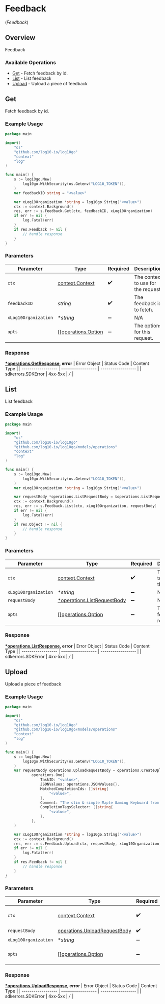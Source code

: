 # Feedback
(*Feedback*)

## Overview

Feedback

### Available Operations

* [Get](#get) - Fetch feedback by id.
* [List](#list) - List feedback
* [Upload](#upload) - Upload a piece of feedback

## Get

Fetch feedback by id.

### Example Usage

```go
package main

import(
	"os"
	"github.com/log10-io/log10go"
	"context"
	"log"
)

func main() {
    s := log10go.New(
        log10go.WithSecurity(os.Getenv("LOG10_TOKEN")),
    )
    var feedbackID string = "<value>"

    var xLog10Organization *string = log10go.String("<value>")
    ctx := context.Background()
    res, err := s.Feedback.Get(ctx, feedbackID, xLog10Organization)
    if err != nil {
        log.Fatal(err)
    }
    if res.Feedback != nil {
        // handle response
    }
}
```

### Parameters

| Parameter                                                | Type                                                     | Required                                                 | Description                                              |
| -------------------------------------------------------- | -------------------------------------------------------- | -------------------------------------------------------- | -------------------------------------------------------- |
| `ctx`                                                    | [context.Context](https://pkg.go.dev/context#Context)    | :heavy_check_mark:                                       | The context to use for the request.                      |
| `feedbackID`                                             | *string*                                                 | :heavy_check_mark:                                       | The feedback id to fetch.                                |
| `xLog10Organization`                                     | **string*                                                | :heavy_minus_sign:                                       | N/A                                                      |
| `opts`                                                   | [][operations.Option](../../models/operations/option.md) | :heavy_minus_sign:                                       | The options for this request.                            |


### Response

**[*operations.GetResponse](../../models/operations/getresponse.md), error**
| Error Object       | Status Code        | Content Type       |
| ------------------ | ------------------ | ------------------ |
| sdkerrors.SDKError | 4xx-5xx            | */*                |

## List

List feedback

### Example Usage

```go
package main

import(
	"os"
	"github.com/log10-io/log10go"
	"github.com/log10-io/log10go/models/operations"
	"context"
	"log"
)

func main() {
    s := log10go.New(
        log10go.WithSecurity(os.Getenv("LOG10_TOKEN")),
    )
    var xLog10Organization *string = log10go.String("<value>")

    var requestBody *operations.ListRequestBody = &operations.ListRequestBody{}
    ctx := context.Background()
    res, err := s.Feedback.List(ctx, xLog10Organization, requestBody)
    if err != nil {
        log.Fatal(err)
    }
    if res.Object != nil {
        // handle response
    }
}
```

### Parameters

| Parameter                                                                 | Type                                                                      | Required                                                                  | Description                                                               |
| ------------------------------------------------------------------------- | ------------------------------------------------------------------------- | ------------------------------------------------------------------------- | ------------------------------------------------------------------------- |
| `ctx`                                                                     | [context.Context](https://pkg.go.dev/context#Context)                     | :heavy_check_mark:                                                        | The context to use for the request.                                       |
| `xLog10Organization`                                                      | **string*                                                                 | :heavy_minus_sign:                                                        | N/A                                                                       |
| `requestBody`                                                             | [*operations.ListRequestBody](../../models/operations/listrequestbody.md) | :heavy_minus_sign:                                                        | N/A                                                                       |
| `opts`                                                                    | [][operations.Option](../../models/operations/option.md)                  | :heavy_minus_sign:                                                        | The options for this request.                                             |


### Response

**[*operations.ListResponse](../../models/operations/listresponse.md), error**
| Error Object       | Status Code        | Content Type       |
| ------------------ | ------------------ | ------------------ |
| sdkerrors.SDKError | 4xx-5xx            | */*                |

## Upload

Upload a piece of feedback

### Example Usage

```go
package main

import(
	"os"
	"github.com/log10-io/log10go"
	"github.com/log10-io/log10go/models/operations"
	"context"
	"log"
)

func main() {
    s := log10go.New(
        log10go.WithSecurity(os.Getenv("LOG10_TOKEN")),
    )
    var requestBody operations.UploadRequestBody = operations.CreateUploadRequestBodyOne(
            operations.One{
                TaskID: "<value>",
                JSONValues: operations.JSONValues{},
                MatchedCompletionIds: []string{
                    "<value>",
                },
                Comment: "The slim & simple Maple Gaming Keyboard from Dev Byte comes with a sleek body and 7- Color RGB LED Back-lighting for smart functionality",
                CompletionTagsSelector: []string{
                    "<value>",
                },
            },
    )

    var xLog10Organization *string = log10go.String("<value>")
    ctx := context.Background()
    res, err := s.Feedback.Upload(ctx, requestBody, xLog10Organization)
    if err != nil {
        log.Fatal(err)
    }
    if res.Feedback != nil {
        // handle response
    }
}
```

### Parameters

| Parameter                                                                    | Type                                                                         | Required                                                                     | Description                                                                  |
| ---------------------------------------------------------------------------- | ---------------------------------------------------------------------------- | ---------------------------------------------------------------------------- | ---------------------------------------------------------------------------- |
| `ctx`                                                                        | [context.Context](https://pkg.go.dev/context#Context)                        | :heavy_check_mark:                                                           | The context to use for the request.                                          |
| `requestBody`                                                                | [operations.UploadRequestBody](../../models/operations/uploadrequestbody.md) | :heavy_check_mark:                                                           | N/A                                                                          |
| `xLog10Organization`                                                         | **string*                                                                    | :heavy_minus_sign:                                                           | N/A                                                                          |
| `opts`                                                                       | [][operations.Option](../../models/operations/option.md)                     | :heavy_minus_sign:                                                           | The options for this request.                                                |


### Response

**[*operations.UploadResponse](../../models/operations/uploadresponse.md), error**
| Error Object       | Status Code        | Content Type       |
| ------------------ | ------------------ | ------------------ |
| sdkerrors.SDKError | 4xx-5xx            | */*                |
